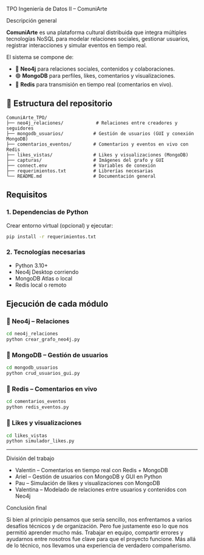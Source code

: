 TPO Ingeniería de Datos II – ComuniArte

Descripción general

**ComuniArte** es una plataforma cultural distribuida que integra múltiples tecnologías NoSQL para modelar relaciones sociales, gestionar usuarios, registrar interacciones y simular eventos en tiempo real.

El sistema se compone de:

* 🔵 **Neo4j** para relaciones sociales, contenidos y colaboraciones.
* 🟢 **MongoDB** para perfiles, likes, comentarios y visualizaciones.
* 🔴 **Redis** para transmisión en tiempo real (comentarios en vivo).



## 📁 Estructura del repositorio

```
ComuniArte_TPO/
├── neo4j_relaciones/            # Relaciones entre creadores y seguidores
├── mongodb_usuarios/           # Gestión de usuarios (GUI y conexión MongoDB)
├── comentarios_eventos/        # Comentarios y eventos en vivo con Redis
├── likes_vistas/               # Likes y visualizaciones (MongoDB)
├── capturas/                   # Imágenes del grafo y GUI
├── connect.env                 # Variables de conexión
├── requerimientos.txt          # Librerías necesarias
└── README.md                   # Documentación general
```


##  Requisitos

### 1. Dependencias de Python

Crear entorno virtual (opcional) y ejecutar:

```bash
pip install -r requerimientos.txt
```

### 2. Tecnologías necesarias

* Python 3.10+
* Neo4j Desktop corriendo
* MongoDB Atlas o local
* Redis local o remoto



## Ejecución de cada módulo

### 🔹 Neo4j – Relaciones

```bash
cd neo4j_relaciones
python crear_grafo_neo4j.py
```

### 🔹 MongoDB – Gestión de usuarios

```bash
cd mongodb_usuarios
python crud_usuarios_gui.py
```

### 🔹 Redis – Comentarios en vivo

```bash
cd comentarios_eventos
python redis_eventos.py
```

### 🔹 Likes y visualizaciones

```bash
cd likes_vistas
python simulador_likes.py
```

---

División del trabajo
* Valentin – Comentarios en tiempo real con Redis + MongoDB
* Ariel – Gestión de usuarios con MongoDB y GUI en Python
* Pau  – Simulación de likes y visualizaciones con MongoDB
* Valentina – Modelado de relaciones entre usuarios y contenidos con Neo4j



 Conclusión final

Si bien al principio pensamos que sería sencillo, nos enfrentamos a varios desafíos técnicos y de organización. Pero fue justamente eso lo que nos permitió aprender mucho más. Trabajar en equipo, compartir errores y ayudarnos entre nosotros fue clave para que el proyecto funcione. Más allá de lo técnico, nos llevamos una experiencia de verdadero compañerismo.
